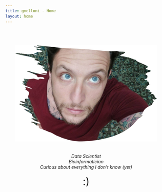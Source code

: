 ```yaml
---
title: gmelloni - Home
layout: home
---
```


<br>
<br>
<br>

<div style="text-align:center">
<a href="https://gmelloni.github.io">
<img src ="images/blueeyes_paint.jpg" height="300"/>
</a>
</div>

<br>
<br>

<div style="text-align:center">
<i>Data Scientist</i>
<br>
<i>Bioinformatician</i>
<br>
<i>Curious about everything I don't know (yet)</i> 
<br>
<br>
<font size="+3"> :) </font>
</div>